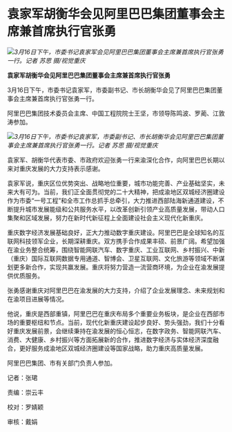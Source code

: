 # 袁家军胡衡华会见阿里巴巴集团董事会主席兼首席执行官张勇

![](https://inews.gtimg.com/newsapp_bt/0/15748711184/1000)_3月16日下午，市委书记袁家军会见阿里巴巴集团董事会主席兼首席执行官张勇一行。记者
苏思 摄/视觉重庆_

**袁家军胡衡华会见阿里巴巴集团董事会主席兼首席执行官张勇**

3月16日下午，市委书记袁家军，市委副书记、市长胡衡华会见了阿里巴巴集团董事会主席兼首席执行官张勇一行。

阿里巴巴集团技术委员会主席、中国工程院院士王坚，市领导陈鸣波、罗蔺、江敦涛参加。

![](https://inews.gtimg.com/newsapp_bt/0/15748711186/1000)_3月16日下午，市委书记袁家军，市委副书记、市长胡衡华会见阿里巴巴集团董事会主席兼首席执行官张勇一行。记者
苏思 摄/视觉重庆_

袁家军、胡衡华代表市委、市政府欢迎张勇一行来渝深化合作，向阿里巴巴长期以来对重庆发展的大力支持表示感谢。

袁家军说，重庆区位优势突出、战略地位重要，城市功能完善、产业基础坚实，未来大有可为。当前，我们正全面贯彻党的二十大精神，把成渝地区双城经济圈建设作为市委“一号工程”和全市工作总抓手总牵引，大力推进西部陆海新通道建设，不断提升城市发展能级和公共服务水平，以改革创新引领产业高质量发展，带动人口集聚和区域发展，努力在新时代新征程上全面建设社会主义现代化新重庆。

重庆数字经济发展基础良好，正大力推动数字重庆建设。阿里巴巴是全球知名的互联网科技领军企业，长期深耕重庆。双方携手合作成果丰硕、前景广阔。希望加强在渝业务整合统筹，围绕智能网联汽车、数字重庆、工业互联网、乡村振兴、中新（重庆）国际互联网数据专用通道、智博会、卫星互联网、文化旅游等领域不断谋划更多新合作，实现共赢发展。重庆将努力营造一流营商环境，为企业在渝发展提供优质服务。

张勇感谢重庆对阿里巴巴在渝发展的大力支持，介绍了企业发展理念、未来规划和在渝项目进展等情况。

他说，重庆是西部重镇，阿里巴巴在重庆布局多个重要业务板块，是企业在西部市场的重要枢纽和节点。当前，现代化新重庆建设起步良好、势头强劲，我们十分看好重庆发展前景，会继续秉持在渝发展的恒心恒志，在数字政务、智能网联汽车、消费、大健康、乡村振兴等方面拓展新的合作，推进数字经济与实体经济深度融合，更好服务成渝地区双城经济圈建设等国家战略，助力重庆高质量发展。

阿里巴巴集团、市有关部门负责人参加。

记者：张珺

责编：崇云丰

校对：罗婧颖

审核：戴娟

